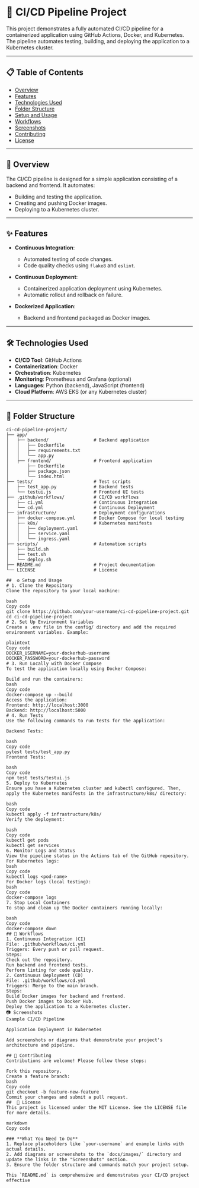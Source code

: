 # 🚀 CI/CD Pipeline Project

This project demonstrates a fully automated CI/CD pipeline for a containerized application using GitHub Actions, Docker, and Kubernetes. The pipeline automates testing, building, and deploying the application to a Kubernetes cluster.

---

## 📋 Table of Contents
- [Overview](#overview)
- [Features](#features)
- [Technologies Used](#technologies-used)
- [Folder Structure](#folder-structure)
- [Setup and Usage](#setup-and-usage)
- [Workflows](#workflows)
- [Screenshots](#screenshots)
- [Contributing](#contributing)
- [License](#license)

---

## 📖 Overview
The CI/CD pipeline is designed for a simple application consisting of a backend and frontend. It automates:
- Building and testing the application.
- Creating and pushing Docker images.
- Deploying to a Kubernetes cluster.

---

## ✨ Features
- **Continuous Integration**:
  - Automated testing of code changes.
  - Code quality checks using `flake8` and `eslint`.

- **Continuous Deployment**:
  - Containerized application deployment using Kubernetes.
  - Automatic rollout and rollback on failure.

- **Dockerized Application**:
  - Backend and frontend packaged as Docker images.

---

## 🛠️ Technologies Used
- **CI/CD Tool**: GitHub Actions
- **Containerization**: Docker
- **Orchestration**: Kubernetes
- **Monitoring**: Prometheus and Grafana (optional)
- **Languages**: Python (backend), JavaScript (frontend)
- **Cloud Platform**: AWS EKS (or any Kubernetes cluster)

---

## 📁 Folder Structure
```plaintext
ci-cd-pipeline-project/
├── app/
│   ├── backend/                 # Backend application
│   │   ├── Dockerfile
│   │   ├── requirements.txt
│   │   └── app.py
│   ├── frontend/                # Frontend application
│       ├── Dockerfile
│       ├── package.json
│       └── index.html
├── tests/                       # Test scripts
│   ├── test_app.py              # Backend tests
│   └── testui.js                # Frontend UI tests
├── .github/workflows/           # CI/CD workflows
│   ├── ci.yml                   # Continuous Integration
│   └── cd.yml                   # Continuous Deployment
├── infrastructure/              # Deployment configurations
│   ├── docker-compose.yml       # Docker Compose for local testing
│   ├── k8s/                     # Kubernetes manifests
│   │   ├── deployment.yaml
│   │   ├── service.yaml
│   │   └── ingress.yaml
├── scripts/                     # Automation scripts
│   ├── build.sh
│   ├── test.sh
│   └── deploy.sh
├── README.md                    # Project documentation
└── LICENSE                      # License

##  ⚙️ Setup and Usage
# 1. Clone the Repository
Clone the repository to your local machine:

bash
Copy code
git clone https://github.com/your-username/ci-cd-pipeline-project.git
cd ci-cd-pipeline-project
# 2. Set Up Environment Variables
Create a .env file in the config/ directory and add the required environment variables. Example:

plaintext
Copy code
DOCKER_USERNAME=your-dockerhub-username
DOCKER_PASSWORD=your-dockerhub-password
# 3. Run Locally with Docker Compose
To test the application locally using Docker Compose:

Build and run the containers:
bash
Copy code
docker-compose up --build
Access the application:
Frontend: http://localhost:3000
Backend: http://localhost:5000
# 4. Run Tests
Use the following commands to run tests for the application:

Backend Tests:

bash
Copy code
pytest tests/test_app.py
Frontend Tests:

bash
Copy code
npm test tests/testui.js
5. Deploy to Kubernetes
Ensure you have a Kubernetes cluster and kubectl configured. Then, apply the Kubernetes manifests in the infrastructure/k8s/ directory:

bash
Copy code
kubectl apply -f infrastructure/k8s/
Verify the deployment:

bash
Copy code
kubectl get pods
kubectl get services
6. Monitor Logs and Status
View the pipeline status in the Actions tab of the GitHub repository.
For Kubernetes logs:
bash
Copy code
kubectl logs <pod-name>
For Docker logs (local testing):
bash
Copy code
docker-compose logs
7. Stop Local Containers
To stop and clean up the Docker containers running locally:

bash
Copy code
docker-compose down
## 🔄 Workflows
1. Continuous Integration (CI)
File: .github/workflows/ci.yml
Triggers: Every push or pull request.
Steps:
Check out the repository.
Run backend and frontend tests.
Perform linting for code quality.
2. Continuous Deployment (CD)
File: .github/workflows/cd.yml
Triggers: Merge to the main branch.
Steps:
Build Docker images for backend and frontend.
Push Docker images to Docker Hub.
Deploy the application to a Kubernetes cluster.
📷 Screenshots
Example CI/CD Pipeline

Application Deployment in Kubernetes

Add screenshots or diagrams that demonstrate your project's architecture and pipeline.

## 🤝 Contributing
Contributions are welcome! Please follow these steps:

Fork this repository.
Create a feature branch:
bash
Copy code
git checkout -b feature-new-feature
Commit your changes and submit a pull request.
##  📜 License
This project is licensed under the MIT License. See the LICENSE file for more details.

markdown
Copy code

### **What You Need to Do**
1. Replace placeholders like `your-username` and example links with actual details.
2. Add diagrams or screenshots to the `docs/images/` directory and update the links in the "Screenshots" section.
3. Ensure the folder structure and commands match your project setup.

This `README.md` is comprehensive and demonstrates your CI/CD project effective
